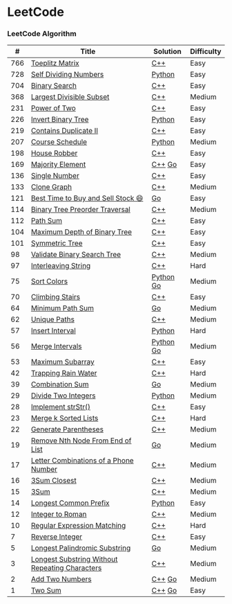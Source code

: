 LeetCode
========

### LeetCode Algorithm


| #   | Title                                                                                                                              | Solution                                                                                        | Difficulty |
| --- | ---------------------------------------------------------------------------------------------------------------------------------- | ----------------------------------------------------------------------------------------------- | ---------- |
| 766 | [Toeplitz Matrix](https://leetcode-cn.com/problems/toeplitz-matrix/)                                                               | [C++](./algorithms/cpp/766.ToeplitzMatrix.cpp)                                                  | Easy       |
| 728 | [Self Dividing Numbers](https://leetcode-cn.com/problems/self-dividing-numbers/)                                                   | [Python](./algorithms/python3/728.SelfDividingNumbers.py)                                       | Easy       |
| 704 | [Binary Search](https://leetcode-cn.com/problems/binary-search/)                                                                   | [C++](./algorithms/cpp/BinarySearch.cpp)                                                        | Easy       |
| 368 | [Largest Divisible Subset](https://leetcode-cn.com/problems/largest-divisible-subset/)                                             | [C++](./algorithms/cpp/368.LargestDivisibleSubset.cpp)                                          | Medium     |
| 231 | [Power of Two](https://leetcode-cn.com/problems/power-of-two/)                                                                     | [C++](./algorithms/cpp/231.PowerofTwo.cpp)                                                      | Easy       |
| 226 | [Invert Binary Tree](https://leetcode-cn.com/problems/invert-binary-tree/)                                                         | [Python](./algorithms/python3/226.InvertBinaryTree.py)                                          | Easy       |
| 219 | [Contains Duplicate II](https://leetcode-cn.com/problems/contains-duplicate-ii/)                                                   | [C++](./algorithms/cpp/ContainsDuplicateII.cpp)                                                 | Easy       |
| 207 | [Course Schedule](https://leetcode-cn.com/problems/course-schedule/)                                                               | [Python](./algorithms/python3/207.CourseSchedule.py)                                            | Medium     |
| 198 | [House Robber](https://leetcode-cn.com/problems/house-robber/)                                                                     | [C++](./algorithms/cpp/198.HouseRobber.cpp)                                                     | Easy       |
| 169 | [Majority Element](https://leetcode-cn.com/problems/majority-element/)                                                             | [C++](./algorithms/cpp/MajorityElement.cpp) [Go](./algorithms/golang/169.MajorityElement.go)    | Easy       |
| 136 | [Single Number](https://leetcode-cn.com/problems/single-number/)                                                                   | [C++](./algorithms/cpp/136.SingleNumber.cpp)                                                    | Easy       |
| 133 | [Clone Graph](https://leetcode-cn.com/problems/clone-graph/)                                                                       | [C++](./algorithms/cpp/CloneGraph.cpp)                                                          | Medium     |
| 121 | [Best Time to Buy and Sell Stock 😄](https://leetcode-cn.com/problems/best-time-to-buy-and-sell-stock/)                            | [Go](./algorithms/golang/121.BestTimetoBuyandSellStock.go)                                      | Easy       |
| 114 | [Binary Tree Preorder Traversal](https://leetcode-cn.com/problems/binary-tree-preorder-traversal/)                                 | [C++](./algorithms/cpp/144.BinaryTreePreorderTraversal.cpp)                                     | Medium     |
| 112 | [Path Sum](https://leetcode-cn.com/problems/path-sum/)                                                                             | [C++](./algorithms/cpp/112.PathSum.cpp)                                                         | Easy       |
| 104 | [Maximum Depth of Binary Tree](https://leetcode-cn.com/problems/maximum-depth-of-binary-tree/)                                     | [C++](./algorithms/cpp/104.MaximumDepthofBinaryTree.cpp)                                        | Easy       |
| 101 | [Symmetric Tree](https://leetcode-cn.com/problems/symmetric-tree/)                                                                 | [C++](./algorithms/cpp/SymmetricTree.cpp)                                                       | Easy       |
| 98  | [Validate Binary Search Tree](https://leetcode-cn.com/problems/validate-binary-search-tree/)                                       | [C++](./algorithms/cpp/98.ValidateBinarySearchTree.cpp)                                         | Medium     |
| 97  | [Interleaving String](https://leetcode-cn.com/problems/interleaving-string/)                                                       | [C++](./algorithms/cpp/InterleavingString.cpp)                                                  | Hard       |
| 75  | [Sort Colors](https://leetcode-cn.com/problems/sort-colors/)                                                                       | [Python](./algorithms/python3/SortColors.py) [Go](./algorithms/golang/75.SortColors.go)         | Medium     |
| 70  | [Climbing Stairs](https://leetcode-cn.com/problems/climbing-stairs/)                                                               | [C++](./algorithms/cpp/70.ClimbingStairs.cpp)                                                   | Easy       |
| 64  | [Minimum Path Sum](https://leetcode-cn.com/problems/minimum-path-sum/)                                                             | [Go](./algorithms/golang/64.MinimumPathSum.go)                                                  | Medium     |
| 62  | [Unique Paths](https://leetcode-cn.com/problems/unique-paths/)                                                                     | [C++](./algorithms/cpp/62.UniquePaths.cpp)                                                      | Medium     |
| 57  | [Insert Interval](https://leetcode-cn.com/problems/insert-interval/)                                                               | [Python](./algorithms/python3/57.InsertInterval.py)                                             | Hard       |
| 56  | [Merge Intervals](https://leetcode-cn.com/problems/merge-intervals/)                                                               | [Python](./algorithms/python3/MergeIntervals.py) [Go](./algorithms/golang/56.MergeIntervals.go) | Medium     |
| 53  | [Maximum Subarray](https://leetcode-cn.com/problems/maximum-subarray/)                                                             | [C++](./algorithms/cpp/53.MaximumSubarray.cpp)                                                  | Easy       |
| 42  | [Trapping Rain Water](https://leetcode-cn.com/problems/trapping-rain-water/)                                                       | [C++](./algorithms/cpp/TrappingRainWater.cpp)                                                   | Hard       |
| 39  | [Combination Sum](https://leetcode-cn.com/problems/combination-sum/)                                                               | [Go](./algorithms/golang/39.CombinationSum.go)                                                  | Medium     |
| 29  | [Divide Two Integers](https://leetcode-cn.com/problems/divide-two-integers/)                                                       | [Python](./algorithms/python3/29.DivideTwoIntegers.py)                                          | Medium     |
| 28  | [Implement strStr()](https://leetcode-cn.com/problems/implement-strstr/)                                                           | [C++](./algorithms/cpp/ImplementstrStr.cpp)                                                     | Easy       |
| 23  | [Merge k Sorted Lists](https://leetcode-cn.com/problems/merge-k-sorted-lists/)                                                     | [C++](./algorithms/cpp/23.MergekSortedLists.cpp)                                                | Hard       |
| 22  | [Generate Parentheses](https://leetcode-cn.com/problems/generate-parentheses/)                                                     | [C++](./algorithms/cpp/GenerateParentheses.cpp)                                                 | Medium     |
| 19  | [Remove Nth Node From End of List](https://leetcode-cn.com/problems/remove-nth-node-from-end-of-list/)                             | [Go](./algorithms/golang/19.RemoveNthNodeFromEndofList.go)                                      | Medium     |
| 17  | [Letter Combinations of a Phone Number](https://leetcode-cn.com/problems/letter-combinations-of-a-phone-number/)                   | [C++](./algorithms/cpp/LetterCombinationsofaPhoneNumber.cpp)                                    | Medium     |
| 16  | [3Sum Closest](https://leetcode-cn.com/problems/3sum-closest/)                                                                     | [C++](./algorithms/cpp/3SumClosest.cpp)                                                         | Medium     |
| 15  | [3Sum](https://leetcode-cn.com/problems/3sum/)                                                                                     | [C++](./algorithms/cpp/3Sum.cpp)                                                                | Medium     |
| 14  | [Longest Common Prefix](https://leetcode-cn.com/problems/longest-common-prefix/)                                                   | [Python](./algorithms/python3/LongestCommonPrefix.py)                                           | Easy       |
| 12  | [Integer to Roman](https://leetcode-cn.com/problems/integer-to-roman/)                                                             | [C++](./algorithms/cpp/IntegertoRoman.cpp)                                                      | Medium     |
| 10  | [Regular Expression Matching](https://leetcode-cn.com/problems/regular-expression-matching/)                                       | [C++](./algorithms/cpp/10.RegularExpressionMatching.cpp)                                        | Hard       |
| 7   | [Reverse Integer](https://leetcode-cn.com/problems/reverse-integer/)                                                               | [C++](./algorithms/cpp/7.reverse_integer.cpp)                                                   | Easy       |
| 5   | [Longest Palindromic Substring](https://leetcode-cn.com/problems/longest-palindromic-substring/)                                   | [Go](./algorithms/golang/5.LongestPalindromicSubstring.go)                                      | Medium     |
| 3   | [Longest Substring Without Repeating Characters](https://leetcode-cn.com/problems/longest-substring-without-repeating-characters/) | [C++](./algorithms/cpp/3.longest_substring_without_repeating_characters.cpp)                    | Medium     |
| 2   | [Add Two Numbers](https://leetcode-cn.com/problems/add-two-numbers/)                                                               | [C++](./algorithms/cpp/2.add_two_numbers.cpp) [Go](./algorithms/golang/2.AddTwoNumbers.go)      | Medium     |
| 1   | [Two Sum](https://leetcode-cn.com/problems/two-sum/)                                                                               | [C++](./algorithms/cpp/1.two_sum.cpp) [Go](./algorithms/golang/1.TwoSum.go)                     | Easy       |